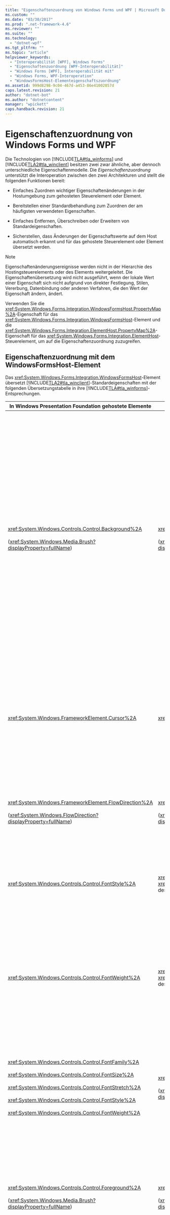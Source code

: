 ```yaml
---
title: "Eigenschaftenzuordnung von Windows Forms und WPF | Microsoft Docs"
ms.custom: ""
ms.date: "03/30/2017"
ms.prod: ".net-framework-4.6"
ms.reviewer: ""
ms.suite: ""
ms.technology: 
  - "dotnet-wpf"
ms.tgt_pltfrm: ""
ms.topic: "article"
helpviewer_keywords: 
  - "Interoperabilität [WPF], Windows Forms"
  - "Eigenschaftenzuordnung [WPF-Interoperabilität]"
  - "Windows Forms [WPF], Interoperabilität mit"
  - "Windows Forms, WPF-Interoperation"
  - "WindowsFormsHost-Elementeigenschaftszuordnung"
ms.assetid: 999d8298-9c04-467d-a453-86e41002057d
caps.latest.revision: 21
author: "dotnet-bot"
ms.author: "dotnetcontent"
manager: "wpickett"
caps.handback.revision: 21
---
```

# Eigenschaftenzuordnung von Windows Forms und WPF
Die Technologien von [!INCLUDE[TLA#tla_winforms](../../../../includes/tlasharptla-winforms-md.md)] und [!INCLUDE[TLA2#tla_winclient](../../../../includes/tla2sharptla-winclient-md.md)] besitzen zwei zwar ähnliche, aber dennoch unterschiedliche Eigenschaftenmodelle.  Die *Eigenschaftenzuordnung* unterstützt die Interoperation zwischen den zwei Architekturen und stellt die folgenden Funktionen bereit:  
  
-   Einfaches Zuordnen wichtiger Eigenschaftenänderungen in der Hostumgebung zum gehosteten Steuerelement oder Element.  
  
-   Bereitstellen einer Standardbehandlung zum Zuordnen der am häufigsten verwendeten Eigenschaften.  
  
-   Einfaches Entfernen, Überschreiben oder Erweitern von Standardeigenschaften.  
  
-   Sicherstellen, dass Änderungen der Eigenschaftswerte auf dem Host automatisch erkannt und für das gehostete Steuerelement oder Element übersetzt werden.  
  
> [!NOTE]
>  Eigenschaftenänderungsereignisse werden nicht in der Hierarchie des Hostingsteuerelements oder des Elements weitergeleitet.  Die Eigenschaftenübersetzung wird nicht ausgeführt, wenn der lokale Wert einer Eigenschaft sich nicht aufgrund von direkter Festlegung, Stilen, Vererbung, Datenbindung oder anderen Verfahren, die den Wert der Eigenschaft ändern, ändert.  
  
 Verwenden Sie die <xref:System.Windows.Forms.Integration.WindowsFormsHost.PropertyMap%2A>\-Eigenschaft für das <xref:System.Windows.Forms.Integration.WindowsFormsHost>\-Element und die <xref:System.Windows.Forms.Integration.ElementHost.PropertyMap%2A>\-Eigenschaft für das <xref:System.Windows.Forms.Integration.ElementHost>\-Steuerelement, um auf die Eigenschaftenzuordnung zuzugreifen.  
  
## Eigenschaftenzuordnung mit dem WindowsFormsHost\-Element  
 Das <xref:System.Windows.Forms.Integration.WindowsFormsHost>\-Element übersetzt [!INCLUDE[TLA2#tla_winclient](../../../../includes/tla2sharptla-winclient-md.md)]\-Standardeigenschaften mit der folgenden Übersetzungstabelle in ihre [!INCLUDE[TLA#tla_winforms](../../../../includes/tlasharptla-winforms-md.md)]\-Entsprechungen.  
  
|In Windows Presentation Foundation gehostete Elemente|Windows Forms|Interoperationsverhalten|  
|-----------------------------------------------------------|-------------------|------------------------------|  
|<xref:System.Windows.Controls.Control.Background%2A><br /><br /> \(<xref:System.Windows.Media.Brush?displayProperty=fullName>\)|<xref:System.Windows.Forms.Control.BackColor%2A><br /><br /> \(<xref:System.Drawing.Color?displayProperty=fullName>\)|Das <xref:System.Windows.Forms.Integration.WindowsFormsHost>\-Element legt die <xref:System.Windows.Forms.Control.BackColor%2A>\-Eigenschaft des gehosteten Steuerelements und die <xref:System.Windows.Forms.Control.BackgroundImage%2A>\-Eigenschaft des gehosteten Steuerelements fest.  Die Zuordnung wird unter Anwendung der folgenden Regeln ausgeführt:<br /><br /> -   Wenn <xref:System.Windows.Controls.Control.Background%2A> eine Volltonfarbe ist, wird sie konvertiert und zum Festlegen der <xref:System.Windows.Forms.Control.BackColor%2A>\-Eigenschaft des gehosteten Steuerelements verwendet.  Die <xref:System.Windows.Forms.Control.BackColor%2A>\-Eigenschaft wird nicht für das gehostete Steuerelement festgelegt, da das gehostete Steuerelement den Wert von der <xref:System.Windows.Forms.Control.BackColor%2A>\-Eigenschaft erben kann. **Note:**  Das gehostete Steuerelement unterstützt keine Transparenz.  Jede <xref:System.Windows.Forms.Control.BackColor%2A> zugewiesene Farbe muss vollständig deckend sein, mit einem Alphawert von 0xFF. <br /><br /> -   Wenn <xref:System.Windows.Controls.Control.Background%2A> keine Volltonfarbe ist, erstellt das <xref:System.Windows.Forms.Integration.WindowsFormsHost>\-Steuerelement eine Bitmap aus der <xref:System.Windows.Controls.Control.Background%2A>\-Eigenschaft.  Das <xref:System.Windows.Forms.Integration.WindowsFormsHost>\-Steuerelement ordnet diese Bitmap der <xref:System.Windows.Forms.Control.BackgroundImage%2A>\-Eigenschaft des gehosteten Steuerelements zu.  Dadurch kommt ein Effekt zustande, der der Transparenz ähnelt. **Note:**  Sie können dieses Verhalten überschreiben, oder Sie können die <xref:System.Windows.Controls.Control.Background%2A>\-Eigenschaftenzuordnung entfernen.|  
|<xref:System.Windows.FrameworkElement.Cursor%2A>|<xref:System.Windows.Forms.Control.Cursor%2A>|Wenn die Standardzuordnung nicht erneut zugewiesen wurde, durchläuft das <xref:System.Windows.Forms.Integration.WindowsFormsHost>\-Steuerelement die Vorgängerhierarchie, bis es einen Vorgänger mit festgelegter <xref:System.Windows.FrameworkElement.Cursor%2A>\-Eigenschaft findet.  Dieser Wert wird in den [!INCLUDE[TLA#tla_winforms](../../../../includes/tlasharptla-winforms-md.md)]\-Cursor mit der größten Entsprechung übersetzt.<br /><br /> Wenn die Standardzuordnung für die <xref:System.Windows.FrameworkElement.ForceCursor%2A>\-Eigenschaft nicht erneut zugewiesen wurde, wird das Durchlaufen beim ersten Vorgänger beendet, dessen <xref:System.Windows.FrameworkElement.ForceCursor%2A>\-Eigenschaft auf `true` festgelegt ist.|  
|<xref:System.Windows.FrameworkElement.FlowDirection%2A><br /><br /> \(<xref:System.Windows.FlowDirection?displayProperty=fullName>\)|<xref:System.Windows.Forms.Control.RightToLeft%2A><br /><br /> \(<xref:System.Windows.Forms.RightToLeft?displayProperty=fullName>\)|<xref:System.Windows.FlowDirection> wird <xref:System.Windows.Forms.RightToLeft> zugeordnet.<br /><br /> <xref:System.Windows.FlowDirection> wird <xref:System.Windows.Forms.RightToLeft> zugeordnet.<br /><br /> <xref:System.Windows.Forms.RightToLeft> wird nicht zugeordnet.<br /><br /> <xref:System.Windows.FlowDirection?displayProperty=fullName> wird <xref:System.Windows.Forms.RightToLeft?displayProperty=fullName> zugeordnet.|  
|<xref:System.Windows.Controls.Control.FontStyle%2A>|<xref:System.Drawing.Font.Style%2A> für <xref:System.Drawing.Font?displayProperty=fullName> des gehosteten Steuerelements.|Der Satz von [!INCLUDE[TLA2#tla_winclient](../../../../includes/tla2sharptla-winclient-md.md)]\-Eigenschaften wird in eine entsprechende <xref:System.Drawing.Font> übersetzt.  Wenn sich eine dieser Eigenschaften ändert, wird eine neue <xref:System.Drawing.Font> erstellt.  Für <xref:System.Windows.FontStyles.Normal%2A>: <xref:System.Drawing.FontStyle> wird deaktiviert.  Für <xref:System.Windows.FontStyles.Italic%2A> oder <xref:System.Windows.FontStyles.Oblique%2A>: <xref:System.Drawing.FontStyle> wird aktiviert.|  
|<xref:System.Windows.Controls.Control.FontWeight%2A>|<xref:System.Drawing.Font.Style%2A> für <xref:System.Drawing.Font?displayProperty=fullName> des gehosteten Steuerelements.|Der Satz von [!INCLUDE[TLA2#tla_winclient](../../../../includes/tla2sharptla-winclient-md.md)]\-Eigenschaften wird in eine entsprechende <xref:System.Drawing.Font> übersetzt.  Wenn sich eine dieser Eigenschaften ändert, wird eine neue <xref:System.Drawing.Font> erstellt.  Für <xref:System.Windows.FontWeights.Black%2A>, <xref:System.Windows.FontWeights.Bold%2A>, <xref:System.Windows.FontWeights.DemiBold%2A>, <xref:System.Windows.FontWeights.ExtraBold%2A>, <xref:System.Windows.FontWeights.Heavy%2A>, <xref:System.Windows.FontWeights.Medium%2A>, <xref:System.Windows.FontWeights.SemiBold%2A> oder <xref:System.Windows.FontWeights.UltraBold%2A>: <xref:System.Drawing.FontStyle> wird aktiviert.  Für <xref:System.Windows.FontWeights.ExtraLight%2A>, <xref:System.Windows.FontWeights.Light%2A>, <xref:System.Windows.FontWeights.Normal%2A>, <xref:System.Windows.FontWeights.Regular%2A>, <xref:System.Windows.FontWeights.Thin%2A> oder <xref:System.Windows.FontWeights.UltraLight%2A>: <xref:System.Drawing.FontStyle> wird deaktiviert.|  
|<xref:System.Windows.Controls.Control.FontFamily%2A><br /><br /> <xref:System.Windows.Controls.Control.FontSize%2A><br /><br /> <xref:System.Windows.Controls.Control.FontStretch%2A><br /><br /> <xref:System.Windows.Controls.Control.FontStyle%2A><br /><br /> <xref:System.Windows.Controls.Control.FontWeight%2A>|<xref:System.Windows.Forms.Control.Font%2A><br /><br /> \(<xref:System.Drawing.Font?displayProperty=fullName>\)|Der Satz von [!INCLUDE[TLA2#tla_winclient](../../../../includes/tla2sharptla-winclient-md.md)]\-Eigenschaften wird in eine entsprechende <xref:System.Drawing.Font> übersetzt.  Wenn sich eine dieser Eigenschaften ändert, wird eine neue <xref:System.Drawing.Font> erstellt.  Die Größe des gehosteten [!INCLUDE[TLA#tla_winforms](../../../../includes/tlasharptla-winforms-md.md)]\-Steuerelements wird entsprechend dem Schriftgrad angepasst.<br /><br /> In [!INCLUDE[TLA2#tla_winclient](../../../../includes/tla2sharptla-winclient-md.md)] wird der Schriftgrad als ein sechsundneunzigstel Zoll ausgedrückt, in [!INCLUDE[TLA#tla_winforms](../../../../includes/tlasharptla-winforms-md.md)] als ein zweiundsiebzigstel Zoll.  Die entsprechende Umrechnungsformel lautet:<br /><br /> [!INCLUDE[TLA#tla_winforms](../../../../includes/tlasharptla-winforms-md.md)]\-Schriftgrad \= [!INCLUDE[TLA2#tla_winclient](../../../../includes/tla2sharptla-winclient-md.md)]\-Schriftgrad \* 72,0 \/ 96,0.|  
|<xref:System.Windows.Controls.Control.Foreground%2A><br /><br /> \(<xref:System.Windows.Media.Brush?displayProperty=fullName>\)|<xref:System.Windows.Forms.Control.ForeColor%2A><br /><br /> \(<xref:System.Drawing.Color?displayProperty=fullName>\)|Die <xref:System.Windows.Controls.Control.Foreground%2A>\-Eigenschaftenzuordnung wird unter Anwendung der folgenden Regeln ausgeführt:<br /><br /> -   Wenn <xref:System.Windows.Controls.Control.Foreground%2A> ein <xref:System.Windows.Media.SolidColorBrush> ist, verwenden Sie für <xref:System.Windows.Forms.Control.ForeColor%2A> <xref:System.Windows.Media.SolidColorBrush.Color%2A>.<br />-   Wenn <xref:System.Windows.Controls.Control.Foreground%2A> ein <xref:System.Windows.Media.GradientBrush> ist, verwenden Sie für <xref:System.Windows.Forms.Control.ForeColor%2A> die Farbe von <xref:System.Windows.Media.GradientStop> mit dem kleinsten Offsetwert.<br />-   Lassen Sie für alle anderen <xref:System.Windows.Media.Brush>\-Typen <xref:System.Windows.Forms.Control.ForeColor%2A> unverändert.  Dadurch wird die Standardeinstellung verwendet.|  
|<xref:System.Windows.UIElement.IsEnabled%2A>|<xref:System.Windows.Forms.Control.Enabled%2A>|Wenn <xref:System.Windows.UIElement.IsEnabled%2A> festgelegt ist, legt das <xref:System.Windows.Forms.Integration.WindowsFormsHost>\-Element die <xref:System.Windows.Forms.Control.Enabled%2A>\-Eigenschaft für das gehostete Steuerelement fest.|  
|<xref:System.Windows.Controls.Control.Padding%2A>|<xref:System.Windows.Forms.Control.Padding%2A>|Alle vier Werte der <xref:System.Windows.Forms.Control.Padding%2A>\-Eigenschaft für das gehostete [!INCLUDE[TLA#tla_winforms](../../../../includes/tlasharptla-winforms-md.md)]\-Steuerelement werden auf denselben <xref:System.Windows.Thickness>\-Wert festgelegt.<br /><br /> -   Werte, die größer sind als <xref:System.Int32.MaxValue>, werden auf <xref:System.Int32.MaxValue> festgelegt.<br />-   Werte, die kleiner sind als <xref:System.Int32.MinValue>, werden auf <xref:System.Int32.MinValue> festgelegt.|  
|<xref:System.Windows.UIElement.Visibility%2A>|<xref:System.Windows.Forms.Control.Visible%2A>|-   <xref:System.Windows.Visibility> wird <xref:System.Windows.Forms.Control.Visible%2A> \= `true` zugeordnet.  Das gehostete [!INCLUDE[TLA#tla_winforms](../../../../includes/tlasharptla-winforms-md.md)]\-Steuerelement ist sichtbar.  Es wird nicht empfohlen, die <xref:System.Windows.Forms.Control.Visible%2A>\-Eigenschaft für das gehostete Steuerelement explizit auf `false` festzulegen.<br />-   <xref:System.Windows.Visibility> wird <xref:System.Windows.Forms.Control.Visible%2A> \= `true` oder `false` zugeordnet.  Das gehostete [!INCLUDE[TLA#tla_winforms](../../../../includes/tlasharptla-winforms-md.md)]\-Steuerelement wird nicht gezeichnet, und der zugehörige Bereich wird reduziert.<br />-   <xref:System.Windows.Visibility>: Das gehostete [!INCLUDE[TLA#tla_winforms](../../../../includes/tlasharptla-winforms-md.md)]\-Steuerelement nimmt Platz im Layout ein, ist aber nicht sichtbar.  In diesem Fall wird die <xref:System.Windows.Forms.Control.Visible%2A>\-Eigenschaft auf `true` festgelegt.  Es wird nicht empfohlen, die <xref:System.Windows.Forms.Control.Visible%2A>\-Eigenschaft für das gehostete Steuerelement explizit auf `false` festzulegen.|  
  
 Angefügte Eigenschaften für Containerelemente werden vom <xref:System.Windows.Forms.Integration.WindowsFormsHost>\-Element vollständig unterstützt.  
  
 Weitere Informationen finden Sie unter [Exemplarische Vorgehensweise: Zuordnen von Eigenschaften mit dem WindowsFormsHost\-Element](../../../../docs/framework/wpf/advanced/walkthrough-mapping-properties-using-the-windowsformshost-element.md).  
  
## Aktualisierungen für übergeordnete Eigenschaften  
 Bei Änderungen an den meisten übergeordneten Eigenschaften werden Benachrichtigungen an das gehostete untergeordnete Steuerelement ausgegeben.  In der folgenden Liste werden Eigenschaften beschrieben, für die keine Benachrichtigungen ausgegeben werden, wenn sich ihre Werte ändern.  
  
-   <xref:System.Windows.Controls.Control.Background%2A>  
  
-   <xref:System.Windows.FrameworkElement.Cursor%2A>  
  
-   <xref:System.Windows.FrameworkElement.ForceCursor%2A>  
  
-   <xref:System.Windows.UIElement.Visibility%2A>  
  
 Wenn Sie z. B. den Wert der <xref:System.Windows.Controls.Control.Background%2A>\-Eigenschaft des <xref:System.Windows.Forms.Integration.WindowsFormsHost>\-Elements ändern, ändert sich die <xref:System.Windows.Forms.Control.BackColor%2A>\-Eigenschaft des gehosteten Steuerelements nicht.  
  
## Eigenschaftenzuordnung mit dem ElementHost\-Steuerelement  
 Die folgenden Eigenschaften bieten eine integrierte Änderungsbenachrichtigung.  Rufen Sie nicht die <xref:System.Windows.FrameworkElement.OnPropertyChanged%2A>\-Methode auf, wenn Sie diese Eigenschaften zuordnen:  
  
-   AutoSize  
  
-   BackColor  
  
-   BackgroundImage  
  
-   BackgroundImageLayout  
  
-   BindingContext  
  
-   CausesValidation  
  
-   ContextMenu  
  
-   ContextMenuStrip  
  
-   Cursor  
  
-   Dock  
  
-   Aktiviert  
  
-   Schriftart  
  
-   ForeColor  
  
-   Speicherort  
  
-   Margin  
  
-   Padding  
  
-   Parent \(Übergeordnet\)  
  
-   Region  
  
-   RightToLeft  
  
-   Größe  
  
-   TabIndex  
  
-   TabStop  
  
-   Text  
  
-   Visible  
  
 Das <xref:System.Windows.Forms.Integration.ElementHost>\-Steuerelement übersetzt [!INCLUDE[TLA#tla_winforms](../../../../includes/tlasharptla-winforms-md.md)]\-Standardeigenschaften mit der folgenden Übersetzungstabelle in die zugehörigen [!INCLUDE[TLA2#tla_winclient](../../../../includes/tla2sharptla-winclient-md.md)]\-Entsprechungen.  
  
 Weitere Informationen finden Sie unter [Exemplarische Vorgehensweise: Zuordnen von Eigenschaften mit dem ElementHost\-Steuerelement](../../../../docs/framework/wpf/advanced/walkthrough-mapping-properties-using-the-elementhost-control.md).  
  
|In Windows Forms gehostete Elemente|Windows Presentation Foundation|Interoperationsverhalten|  
|-----------------------------------------|-------------------------------------|------------------------------|  
|<xref:System.Windows.Forms.Control.BackColor%2A><br /><br /> \(<xref:System.Drawing.Color?displayProperty=fullName>\)|<xref:System.Windows.Controls.Control.Background%2A><br /><br /> \(<xref:System.Windows.Media.Brush?displayProperty=fullName>\) für das gehostete Element|Das Festlegen dieser Eigenschaft erzwingt das Neuzeichnen mit einem <xref:System.Windows.Media.ImageBrush>.  Wenn die <xref:System.Windows.Forms.Integration.ElementHost.BackColorTransparent%2A>\-Eigenschaft auf `false` \(den Standardwert\) festgelegt wird, basiert dieser <xref:System.Windows.Media.ImageBrush> auf der Darstellung des <xref:System.Windows.Forms.Integration.ElementHost>\-Steuerelements, einschließlich der zugehörigen <xref:System.Windows.Forms.Control.BackColor%2A>\-Eigenschaft, der <xref:System.Windows.Forms.Control.BackgroundImage%2A>\-Eigenschaft, der <xref:System.Windows.Forms.Control.BackgroundImageLayout%2A>\-Eigenschaft und aller angefügten Paint\-Handler.<br /><br /> Wenn die <xref:System.Windows.Forms.Integration.ElementHost.BackColorTransparent%2A>\-Eigenschaft auf `true` festgelegt wird, basiert der <xref:System.Windows.Media.ImageBrush> auf der Darstellung des übergeordneten Elements des <xref:System.Windows.Forms.Integration.ElementHost>\-Steuerelements, einschließlich der <xref:System.Windows.Forms.Control.BackColor%2A>\-Eigenschaft, der <xref:System.Windows.Forms.Control.BackgroundImage%2A>\-Eigenschaft und der <xref:System.Windows.Forms.Control.BackgroundImageLayout%2A>\-Eigenschaft des übergeordneten Elements sowie aller angefügten Paint\-Handler.|  
|<xref:System.Windows.Forms.Control.BackgroundImage%2A><br /><br /> \(<xref:System.Drawing.Image?displayProperty=fullName>\)|<xref:System.Windows.Controls.Control.Background%2A><br /><br /> \(<xref:System.Windows.Media.Brush?displayProperty=fullName>\) für das gehostete Element|Das Festlegen dieser Eigenschaft bewirkt dasselbe Verhalten, das für die <xref:System.Windows.Forms.Control.BackColor%2A>\-Zuordnung beschrieben wurde.|  
|<xref:System.Windows.Forms.Control.BackgroundImageLayout%2A>|<xref:System.Windows.Controls.Control.Background%2A><br /><br /> \(<xref:System.Windows.Media.Brush?displayProperty=fullName>\) für das gehostete Element|Das Festlegen dieser Eigenschaft bewirkt dasselbe Verhalten, das für die <xref:System.Windows.Forms.Control.BackColor%2A>\-Zuordnung beschrieben wurde.|  
|<xref:System.Windows.Forms.Control.Cursor%2A><br /><br /> \(<xref:System.Windows.Forms.Cursor?displayProperty=fullName>\)|<xref:System.Windows.FrameworkElement.Cursor%2A><br /><br /> \(<xref:System.Windows.Input.Cursor?displayProperty=fullName>\)|Der [!INCLUDE[TLA#tla_winforms](../../../../includes/tlasharptla-winforms-md.md)]\-Standardcursor wird in den entsprechenden [!INCLUDE[TLA2#tla_winclient](../../../../includes/tla2sharptla-winclient-md.md)]\-Standardcursor übersetzt.  Wenn der Cursor von [!INCLUDE[TLA#tla_winforms](../../../../includes/tlasharptla-winforms-md.md)] nicht der Standardcursor ist, wird der Standard zugewiesen.|  
|<xref:System.Windows.Forms.Control.Enabled%2A>|<xref:System.Windows.UIElement.IsEnabled%2A>|Wenn <xref:System.Windows.Forms.Control.Enabled%2A> festgelegt ist, legt das <xref:System.Windows.Forms.Integration.ElementHost>\-Steuerelement die <xref:System.Windows.UIElement.IsEnabled%2A>\-Eigenschaft für das gehostete Element fest.|  
|<xref:System.Windows.Forms.Control.Font%2A><br /><br /> \(<xref:System.Drawing.Font?displayProperty=fullName>\)|<xref:System.Windows.Controls.Control.FontFamily%2A><br /><br /> <xref:System.Windows.Controls.Control.FontSize%2A><br /><br /> <xref:System.Windows.Controls.Control.FontStretch%2A><br /><br /> <xref:System.Windows.Controls.Control.FontStyle%2A><br /><br /> <xref:System.Windows.Controls.Control.FontWeight%2A>|Der <xref:System.Windows.Forms.Control.Font%2A>\-Wert wird in einen entsprechenden Satz von [!INCLUDE[TLA2#tla_winclient](../../../../includes/tla2sharptla-winclient-md.md)]\-Schriftarteigenschaften übersetzt.|  
|<xref:System.Drawing.Font.Bold%2A>|<xref:System.Windows.Controls.Control.FontWeight%2A> für das gehostete Element|Wenn <xref:System.Drawing.Font.Bold%2A> `true` ist, wird <xref:System.Windows.Controls.Control.FontWeight%2A> auf <xref:System.Windows.FontWeights.Bold%2A> festgelegt.<br /><br /> Wenn <xref:System.Drawing.Font.Bold%2A> `false` ist, wird <xref:System.Windows.Controls.Control.FontWeight%2A> auf <xref:System.Windows.FontWeights.Normal%2A> festgelegt.|  
|<xref:System.Drawing.Font.Italic%2A>|<xref:System.Windows.Controls.Control.FontStyle%2A> für das gehostete Element|Wenn <xref:System.Drawing.Font.Italic%2A> `true` ist, wird <xref:System.Windows.Controls.Control.FontStyle%2A> auf <xref:System.Windows.FontStyles.Italic%2A> festgelegt.<br /><br /> Wenn <xref:System.Drawing.Font.Italic%2A> `false` ist, wird <xref:System.Windows.Controls.Control.FontStyle%2A> auf <xref:System.Windows.FontStyles.Normal%2A> festgelegt.|  
|<xref:System.Drawing.Font.Strikeout%2A>|<xref:System.Windows.TextDecorations> für das gehostete Element|Gilt nur, wenn ein <xref:System.Windows.Controls.TextBlock>\-Steuerelement gehostet wird.|  
|<xref:System.Drawing.Font.Underline%2A>|<xref:System.Windows.TextDecorations> für das gehostete Element|Gilt nur, wenn ein <xref:System.Windows.Controls.TextBlock>\-Steuerelement gehostet wird.|  
|<xref:System.Windows.Forms.Control.RightToLeft%2A><br /><br /> \(<xref:System.Windows.Forms.RightToLeft?displayProperty=fullName>\)|<xref:System.Windows.FrameworkElement.FlowDirection%2A><br /><br /> \(<xref:System.Windows.FlowDirection>\)|<xref:System.Windows.Forms.RightToLeft> wird <xref:System.Windows.FlowDirection> zugeordnet.<br /><br /> <xref:System.Windows.Forms.RightToLeft> wird <xref:System.Windows.FlowDirection> zugeordnet.|  
|<xref:System.Windows.Forms.Control.Visible%2A>|<xref:System.Windows.UIElement.Visibility%2A>|Das <xref:System.Windows.Forms.Integration.ElementHost>\-Steuerelement legt die <xref:System.Windows.UIElement.Visibility%2A>\-Eigenschaft für das gehostete Element unter Anwendung der folgenden Regeln fest:<br /><br /> -   <xref:System.Windows.Forms.Control.Visible%2A> \= `true` wird <xref:System.Windows.Visibility> zugeordnet.<br />-   <xref:System.Windows.Forms.Control.Visible%2A> \= `false` wird <xref:System.Windows.Visibility> zugeordnet.|  
  
## Siehe auch  
 <xref:System.Windows.Forms.Integration.ElementHost>   
 <xref:System.Windows.Forms.Integration.WindowsFormsHost>   
 [Interaktion zwischen WPF und Win32](../../../../docs/framework/wpf/advanced/wpf-and-win32-interoperation.md)   
 [Interaktion zwischen WPF und Windows Forms](../../../../docs/framework/wpf/advanced/wpf-and-windows-forms-interoperation.md)   
 [Exemplarische Vorgehensweise: Zuordnen von Eigenschaften mit dem WindowsFormsHost\-Element](../../../../docs/framework/wpf/advanced/walkthrough-mapping-properties-using-the-windowsformshost-element.md)   
 [Exemplarische Vorgehensweise: Zuordnen von Eigenschaften mit dem ElementHost\-Steuerelement](../../../../docs/framework/wpf/advanced/walkthrough-mapping-properties-using-the-elementhost-control.md)